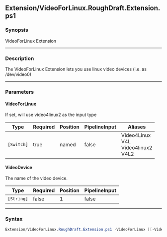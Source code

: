 Extension/VideoForLinux.RoughDraft.Extension.ps1
------------------------------------------------




### Synopsis
VideoForLinux Extension



---


### Description

The VideoForLinux Extension lets you use linux video devices (i.e. as /dev/video0)



---


### Parameters
#### **VideoForLinux**

If set, will use video4linux2 as the input type






|Type      |Required|Position|PipelineInput|Aliases                                      |
|----------|--------|--------|-------------|---------------------------------------------|
|`[Switch]`|true    |named   |false        |Video4Linux<br/>V4L<br/>Video4linux2<br/>V4L2|



#### **VideoDevice**

The name of the video device.






|Type      |Required|Position|PipelineInput|
|----------|--------|--------|-------------|
|`[String]`|false   |1       |false        |





---


### Syntax
```PowerShell
Extension/VideoForLinux.RoughDraft.Extension.ps1 -VideoForLinux [[-VideoDevice] <String>] [<CommonParameters>]
```

